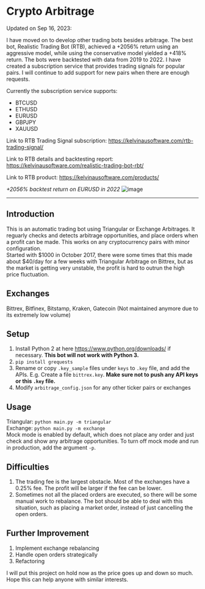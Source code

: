 # Crypto Arbitrage

Updated on Sep 16, 2023:

I have moved on to develop other trading bots besides arbitrage. The best bot, Realistic Trading Bot (RTB), achieved a +2056% return using an aggressive model, while using the conservative model yielded a +418% return. The bots were backtested with data from 2019 to 2022. I have created a subscription service that provides trading signals for popular pairs. I will continue to add support for new pairs when there are enough requests.

Currently the subscription service supports:

- BTCUSD
- ETHUSD
- EURUSD
- GBPJPY
- XAUUSD

Link to RTB Trading Signal subscription: https://kelvinausoftware.com/rtb-trading-signal/

Link to RTB details and backtesting report: https://kelvinausoftware.com/realistic-trading-bot-rbt/

Link to RTB product: https://kelvinausoftware.com/products/

_+2056% backtest return on EURUSD in 2022_
![image](https://kelvinau.github.io/crypto-arbitrage/reference/rtb_aggressive_model.gif?1)

---

## Introduction

This is an automatic trading bot using Triangular or Exchange Arbitrages. It reguarly checks and detects arbitrage opportunities, and place orders when a profit can be made. This works on any cryptocurrency pairs with minor configuration.  
Started with $1000 in October 2017, there were some times that this made about $40/day for a few weeks with Triangular Arbitrage on Bittrex, but as the market is getting very unstable, the profit is hard to outrun the high price fluctuation.

## Exchanges

Bittrex, Bitfinex, Bitstamp, Kraken, Gatecoin (Not maintained anymore due to its extremely low volume)

## Setup

1. Install Python 2 at here https://www.python.org/downloads/ if necessary. **This bot will not work with Python 3.**
2. `pip install grequests`
3. Rename or copy `.key_sample` files under `keys` to `.key` file, and add the APIs. E.g. Create a file `bittrex.key`. **Make sure not to push any API keys or this `.key` file.**
4. Modify `arbitrage_config.json` for any other ticker pairs or exchanges

## Usage

Triangular: `python main.py -m triangular`  
Exchange: `python main.py -m exchange`  
Mock mode is enabled by default, which does not place any order and just check and show any arbitrage opportunities. To turn off mock mode and run in production, add the argument `-p`.

## Difficulties

1. The trading fee is the largest obstacle. Most of the exchanges have a 0.25% fee. The profit will be larger if the fee can be lower.
2. Sometimes not all the placed orders are executed, so there will be some manual work to rebalance. The bot should be able to deal with this situation, such as placing a market order, instead of just cancelling the open orders.

## Further Improvement

1. Implement exchange rebalancing
2. Handle open orders strategically
3. Refactoring

I will put this project on hold now as the price goes up and down so much. Hope this can help anyone with similar interests.
